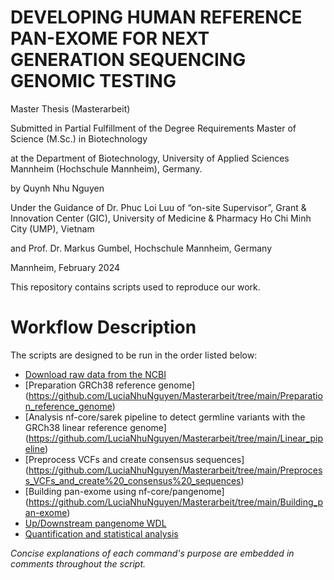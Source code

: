 # **DEVELOPING HUMAN REFERENCE PAN-EXOME FOR NEXT GENERATION SEQUENCING GENOMIC TESTING**
Master Thesis (Masterarbeit)

Submitted in Partial Fulfillment of the Degree Requirements Master of Science (M.Sc.) in Biotechnology

at the Department of Biotechnology, University of Applied Sciences Mannheim (Hochschule Mannheim), Germany.

by Quynh Nhu Nguyen

Under the Guidance of Dr. Phuc Loi Luu of “on-site Supervisor”, Grant & Innovation Center (GIC), University of Medicine & Pharmacy Ho Chi Minh City (UMP), Vietnam 

and Prof. Dr. Markus Gumbel, Hochschule Mannheim, Germany

Mannheim, February 2024 

This repository contains scripts used to reproduce our work.

# Workflow Description
The scripts are designed to be run in the order listed below:
- [Download raw data from the NCBI](https://github.com/LuciaNhuNguyen/Masterarbeit/tree/main/Download_raw_data)
- [Preparation GRCh38 reference genome] (https://github.com/LuciaNhuNguyen/Masterarbeit/tree/main/Preparation_reference_genome)
- [Analysis nf-core/sarek pipeline to detect germline variants with the GRCh38 linear reference genome] (https://github.com/LuciaNhuNguyen/Masterarbeit/tree/main/Linear_pipeline)
- [Preprocess VCFs and create consensus sequences] (https://github.com/LuciaNhuNguyen/Masterarbeit/tree/main/Preprocess_VCFs_and_create%20_consensus%20_sequences)
- [Building pan-exome using nf-core/pangenome] (https://github.com/LuciaNhuNguyen/Masterarbeit/tree/main/Building_pan-exome)
- [Up/Downstream pangenome WDL](https://github.com/LuciaNhuNguyen/Masterarbeit/tree/main/Pan-exome_pipeline)
- [Quantification and statistical analysis](https://github.com/LuciaNhuNguyen/Masterarbeit/tree/main/Statistics)

*Concise explanations of each command's purpose are embedded in comments throughout the script.*
